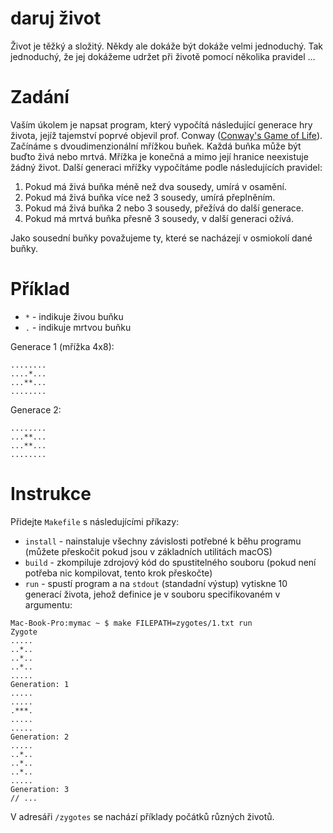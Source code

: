 # daruj život

Život je těžký a složitý. Někdy ale dokáže být dokáže velmi jednoduchý. Tak jednoduchý, že jej dokážeme udržet při životě pomocí několika pravidel ...

# Zadání

Vaším úkolem je napsat program, který vypočítá následující generace hry života, jejíž tajemství poprvé objevil prof. Conway ([Conway's Game of Life](https://en.wikipedia.org/wiki/Conway%27s_Game_of_Life)). Začínáme s dvoudimenzionální mřížkou buňek. Každá buňka může být buďto živá nebo mrtvá. Mřížka je konečná a mimo její hranice neexistuje žádný život. Další generaci mřížky vypočítáme podle následujících pravidel:

1. Pokud má živá buňka méně než dva sousedy, umírá v osamění.
2. Pokud má živá buňka více než 3 sousedy, umírá přeplněním.
3. Pokud má živá buňka 2 nebo 3 sousedy, přežívá do další generace.
4. Pokud má mrtvá buňka přesně 3 sousedy, v další generaci ožívá.

Jako sousední buňky považujeme ty, které se nacházejí v osmiokolí dané buňky.

# Příklad

- `*` - indikuje živou buňku
- `.` - indikuje mrtvou buňku

Generace 1 (mřížka 4x8):
```
........
....*...
...**...
........
```
Generace 2:
```
........
...**...
...**...
........
```

# Instrukce

Přidejte `Makefile` s následujícími příkazy:
- `install` - nainstaluje všechny závislosti potřebné k běhu programu (můžete přeskočit pokud jsou v základních utilitách macOS)
- `build` - zkompiluje zdrojový kód do spustitelného souboru (pokud není potřeba nic kompilovat, tento krok přeskočte)
- `run` - spustí program a na `stdout` (standadní výstup) vytiskne 10 generací života, jehož definice je v souboru specifikovaném v argumentu:

```
Mac-Book-Pro:mymac ~ $ make FILEPATH=zygotes/1.txt run
Zygote
.....
..*..
..*..
..*..
.....
Generation: 1
.....
.....
.***.
.....
.....
Generation: 2
.....
..*..
..*..
..*..
.....
Generation: 3
// ...

```

V adresáři `/zygotes` se nachází příklady počátků různých životů.
